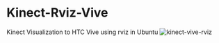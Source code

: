 # Kinect-Rviz-Vive
Kinect Visualization to HTC Vive using rviz in Ubuntu
![kinect-vive-rviz]( Kinect-Rviz-Vive/Image/kinect-vive-rviz.png )
